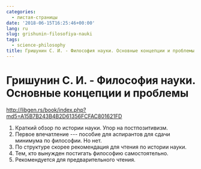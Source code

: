 ```yaml
---
categories:
  - листая-страницы
date: '2018-06-15T16:25:46+00:00'
lang: ru
slug: grishunin-filosofiya-nauki
tags:
  - science-philosophy
title: Гришунин С. И. - Философия науки. Основные концепции и проблемы
---
```



# Гришунин С. И. - Философия науки. Основные концепции и проблемы

<http://libgen.rs/book/index.php?md5=A15B7B243B4B2D61356FCFAC801621FD>

<!--more-->

1. Краткий обзор по истории науки. Упор на постпозитивизм.
2. Первое впечатление --- пособие для аспирантов для сдачи минимума по философии. Но нет.
3. По структуре скорее рекомендация для чтения по истории науки.
4. Тем, кто вынужден постигать философию самостоятельно.
5. Рекомендуется для предварительного чтения.